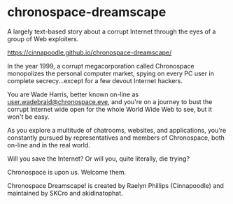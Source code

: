 # chronospace-dreamscape
A largely text-based story about a corrupt Internet through the eyes of a group of Web exploiters.

https://cinnapoodle.github.io/chronospace-dreamscape/

In the year 1999, a corrupt megacorporation called Chronospace monopolizes the personal computer market, spying on every PC user in complete secrecy...except for a few devout Internet hackers.

You are Wade Harris, better known on-line as user.wadebraid@chronospace.eve, and you're on a journey to bust the corrupt Internet wide open for the whole World Wide Web to see, but it won't be easy. 

As you explore a multitude of chatrooms, websites, and applications, you're constantly pursued by representatives and members of Chronospace, both on-line and in the real world. 

Will you save the Internet? Or will you, quite literally, die trying?

Chronospace is upon us. Welcome them.


Chronospace Dreamscape! is created by Raelyn Phillips (Cinnapoodle) and maintained by SKCro and akidinatophat.
